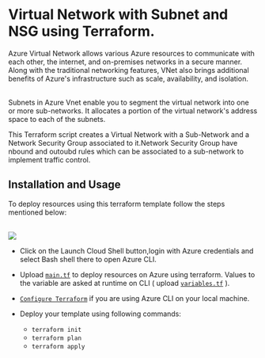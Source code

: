 # Virtual Network with Subnet and NSG using Terraform.
Azure Virtual Network allows various Azure resources to communicate with each other, the internet, and on-premises networks in a secure manner. Along with the traditional networking features, VNet also brings additional benefits of Azure's infrastructure such as scale, availability, and isolation.

<br>Subnets in Azure Vnet enable you to segment the virtual network into one or more sub-networks. It allocates a portion of the virtual network's address space to each of the subnets.

This Terraform script creates a Virtual Network with a Sub-Network and a Network Security Group associated to it.Network Security Group have nbound and outoubd rules which can be associated to a sub-network to implement traffic control.

## Installation and Usage
To deploy resources using this terraform template follow the steps mentioned below:
<br /><br />

<a href="https://shell.azure.com" target="_blank">
 <img name="launch-cloud-shell" src="https://docs.microsoft.com/azure/includes/media/cloud-shell-try-it/launchcloudshell.png" data-linktype="external">
</a>

<br />

- Click on the Launch Cloud Shell button,login with Azure credentials and select Bash shell there to open Azure CLI.
- Upload [`main.tf`](https://github.com/riyaagrahari/Terraform-Azure/blob/master/Terraform-Vnet_Subnet_NSG/main.tf) to deploy resources on Azure using terraform. Values to the variable are asked at runtime on CLI ( upload [`variables.tf`](https://github.com/riyaagrahari/Terraform-Azure/blob/master/Terraform-Vnet_Subnet_NSG/variables.tf) ). 
- [`Configure Terraform`](https://docs.microsoft.com/en-us/azure/virtual-machines/linux/terraform-install-configure) if you are using Azure CLI on your local machine.
- Deploy your template using following commands:

    - ```terraform init ```
    - ```terraform plan ``` 
    - ```terraform apply```
